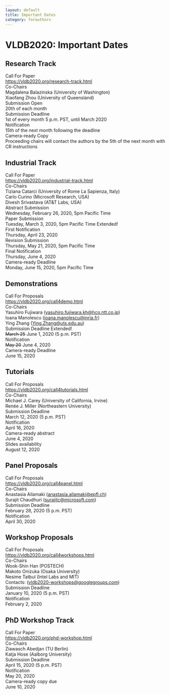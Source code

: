 ```yaml
---
layout: default
title: Important Dates
category: forauthors
---
```


# VLDB2020: Important Dates

## Research Track

<div class="col-group important-dates">
    <div class="col-3 id-head">Call For Paper</div>
    <div class="col-9 id-col"><a href="https://vldb2020.org/research-track.html">https://vldb2020.org/research-track.html</a></div>
</div>
<div class="col-group important-dates">
    <div class="col-3 id-head">Co-Chairs</div>
    <div class="col-9 id-col">Magdalena Balazinska (University of Washington)<br>
    Xiaofang Zhou (University of Queensland)</div>
</div>
<div class="col-group important-dates">
    <div class="col-3 id-head">Submission Open</div>
    <div class="col-9 id-col">20th of each month</div>
</div>
<div class="col-group important-dates">
    <div class="col-3 id-head">Submission Deadline</div>
    <div class="col-9 id-col">1st of every month 5 p.m. PST, until March 2020</div>
</div>
<div class="col-group important-dates">
    <div class="col-3 id-head">Notification</div>
    <div class="col-9 id-col">15th of the next month following the deadline</div>
</div>
<div class="col-group important-dates">
    <div class="col-3 id-head">Camera-ready Copy</div>
    <div class="col-9 id-col">Proceeding chairs will contact the authors by the 5th of the next month with CR instructions</div>
</div>

## Industrial Track

<div class="col-group important-dates">
    <div class="col-3 id-head">Call For Paper</div>
    <div class="col-9 id-col"><a href="https://vldb2020.org/industrial-track.html">https://vldb2020.org/industrial-track.html</a></div>
</div>
<div class="col-group important-dates">
    <div class="col-3 id-head">Co-Chairs</div>
    <div class="col-9 id-col">Tiziana Catarci (University of Rome La Sapienza, Italy)<br>Carlo Curino (Microsoft Research, USA)<br>Divesh Srivastava (AT&T Labs, USA)</div>
</div>
<div class="col-group important-dates">
    <div class="col-3 id-head">Abstract Submission</div>
    <div class="col-9 id-col">Wednesday, February 26, 2020, 5pm Pacific Time</div>
</div>
<div class="col-group important-dates">
    <div class="col-3 id-head">Paper Submission</div>
    <div class="col-9 id-col">Tuesday, March 3, 2020, 5pm Pacific Time <span class="badge">Extended!</span></div>
</div>
<div class="col-group important-dates">
    <div class="col-3 id-head">First Notification</div>
    <div class="col-9 id-col">Thursday, April 23, 2020</div>
</div>
<div class="col-group important-dates">
    <div class="col-3 id-head">Revision Submission</div>
    <div class="col-9 id-col">Thursday, May 21, 2020, 5pm Pacific Time</div>
</div>
<div class="col-group important-dates">
    <div class="col-3 id-head">Final Notification</div>
    <div class="col-9 id-col">Thursday, June 4, 2020</div>
</div>
<div class="col-group important-dates">
    <div class="col-3 id-head">Camera-ready Deadline</div>
    <div class="col-9 id-col">Monday, June 15, 2020, 5pm Pacific Time</div>
</div>

## Demonstrations

<div class="col-group important-dates">
    <div class="col-3 id-head">Call For Proposals</div>
    <div class="col-9 id-col"><a href="https://vldb2020.org/call4demo.html">https://vldb2020.org/call4demo.html</a></div>
</div>
<div class="col-group important-dates">
    <div class="col-3 id-head">Co-Chairs</div>
    <div class="col-9 id-col">Yasuhiro Fujiwara  (<a href="mailto:yasuhiro.fujiwara.kh@hco.ntt.co.jp">yasuhiro.fujiwara.kh@hco.ntt.co.jp</a>)<br>
Ioana Manolescu (<a href="mailto:ioana.manolescu@inria.fr">ioana.manolescu@inria.fr</a>)<br>Ying Zhang  (<a href="mailto:Ying.Zhang@uts.edu.au">Ying.Zhang@uts.edu.au</a>)</div>
</div>
<div class="col-group important-dates">
    <div class="col-3 id-head">Submission Deadline <span class="badge">Extended!</span></div>
    <div class="col-9 id-col"><s>March 25</s> June 1, 2020 (5 p.m. PST)</div>
</div>
<div class="col-group important-dates">
    <div class="col-3 id-head">Notification</div>
    <div class="col-9 id-col"><s>May 20</s> June 4, 2020</div>
</div>
<div class="col-group important-dates">
    <div class="col-3 id-head">Camera-ready Deadline</div>
    <div class="col-9 id-col">June 15, 2020</div>
</div>

## Tutorials

<div class="col-group important-dates">
    <div class="col-3 id-head">Call For Proposals</div>
    <div class="col-9 id-col"><a href="https://vldb2020.org/call4tutorials.html">https://vldb2020.org/call4tutorials.html</a></div>
</div>
<div class="col-group important-dates">
    <div class="col-3 id-head">Co-Chairs</div>
    <div class="col-9 id-col">
        Michael J. Carey (University of California, Irvine)<br>
        Ren&eacute;e J. Miller (Northeastern University)
    </div>
</div>
<div class="col-group important-dates">
    <div class="col-3 id-head">Submission Deadline</div>
    <div class="col-9 id-col">March 12, 2020 (5 p.m. PST)</div>
</div>
<div class="col-group important-dates">
    <div class="col-3 id-head">Notification</div>
    <div class="col-9 id-col">April 16, 2020</div>
</div>
<div class="col-group important-dates">
    <div class="col-3 id-head">Camera-ready abstract</div>
    <div class="col-9 id-col">June 4, 2020</div>
</div>
<div class="col-group important-dates">
    <div class="col-3 id-head">Slides availability</div>
    <div class="col-9 id-col">August 12, 2020</div>
</div>

## Panel Proposals

<div class="col-group important-dates">
    <div class="col-3 id-head">Call For Proposals</div>
    <div class="col-9 id-col"><a href="https://vldb2020.org/call4panel.html">https://vldb2020.org/call4panel.html</a></div>
</div>
<div class="col-group important-dates">
    <div class="col-3 id-head">Co-Chairs</div>
    <div class="col-9 id-col">Anastasia Ailamaki (<a href="mailto:anastasia.ailamaki@epfl.ch">anastasia.ailamaki@epfl.ch</a>)<br>
Surajit Chaudhuri (<a href="mailto:surajitc@microsoft.com">surajitc@microsoft.com</a>)</div>
</div>
<div class="col-group important-dates">
    <div class="col-3 id-head">Submission Deadline</div>
    <div class="col-9 id-col">February 28, 2020 (5 p.m. PST)</div>
</div>
<div class="col-group important-dates">
    <div class="col-3 id-head">Notification</div>
    <div class="col-9 id-col">April 30, 2020</div>
</div>

## Workshop Proposals

<div class="col-group important-dates">
    <div class="col-3 id-head">Call For Proposals</div>
    <div class="col-9 id-col"><a href="https://vldb2020.org/call4workshops.html">https://vldb2020.org/call4workshops.html</a></div>
</div>
<div class="col-group important-dates">
    <div class="col-3 id-head">Co-Chairs</div>
    <div class="col-9 id-col">Wook-Shin Han (POSTECH)<br>
Makoto Onizuka (Osaka University)<br>
Nesime Tatbul (Intel Labs and MIT)<br>
 <i class="far fa-envelope"></i>Contacts: (<a href="mailto:vldb2020-workshops@googlegroups.com">vldb2020-workshops@googlegroups.com</a>)</div>
</div>
<div class="col-group important-dates">
    <div class="col-3 id-head">Submission Deadline</div>
    <div class="col-9 id-col">January 10, 2020 (5 p.m. PST)</div>
</div>
<div class="col-group important-dates">
    <div class="col-3 id-head">Notification</div>
    <div class="col-9 id-col">February 2, 2020</div>
</div>

## PhD Workshop Track

<div class="col-group important-dates">
    <div class="col-3 id-head">Call For Paper</div>
    <div class="col-9 id-col"><a href="https://vldb2020.org/phd-workshop.html">https://vldb2020.org/phd-workshop.html</a></div>
</div>
<div class="col-group important-dates">
    <div class="col-3 id-head">Co-Chairs</div>
    <div class="col-9 id-col">
        Ziawasch Abedjan (TU Berlin)<br>
        Katja Hose (Aalborg University)
    </div>
</div>
<div class="col-group important-dates">
    <div class="col-3 id-head">Submission Deadline</div>
    <div class="col-9 id-col">April 15, 2020 (5 p.m. PST)</div>
</div>
<div class="col-group important-dates">
    <div class="col-3 id-head">Notification</div>
    <div class="col-9 id-col">May 20, 2020</div>
</div>
<div class="col-group important-dates">
    <div class="col-3 id-head">Camera-ready copy due</div>
    <div class="col-9 id-col">June 10, 2020</div>
</div>
